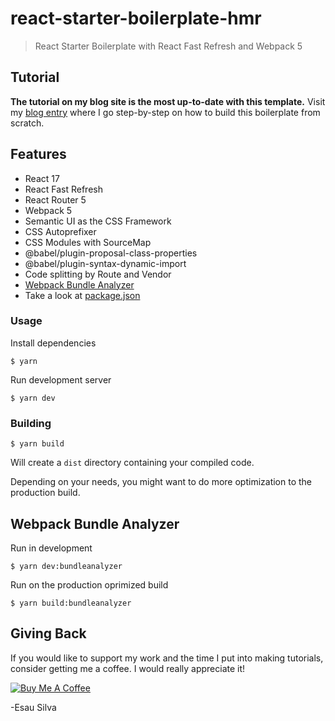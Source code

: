 # react-starter-boilerplate-hmr

> React Starter Boilerplate with React Fast Refresh and Webpack 5

## Tutorial

**The tutorial on my blog site is the most up-to-date with this template.** Visit my [blog entry](https://esausilva.com/2018/01/13/learn-webpack-for-react/) where I go step-by-step on how to build this boilerplate from scratch.

## Features

- React 17
- React Fast Refresh
- React Router 5
- Webpack 5
- Semantic UI as the CSS Framework
- CSS Autoprefixer
- CSS Modules with SourceMap
- @babel/plugin-proposal-class-properties
- @babel/plugin-syntax-dynamic-import
- Code splitting by Route and Vendor
- [Webpack Bundle Analyzer](https://github.com/th0r/webpack-bundle-analyzer)
- Take a look at [package.json](https://github.com/esausilva/react-starter-boilerplate-hmr/blob/master/package.json)

### Usage

Install dependencies

```
$ yarn
```

Run development server

```
$ yarn dev
```

### Building

```
$ yarn build
```

Will create a `dist` directory containing your compiled code.

Depending on your needs, you might want to do more optimization to the production build.

## Webpack Bundle Analyzer

Run in development

```
$ yarn dev:bundleanalyzer
```

Run on the production oprimized build

```
$ yarn build:bundleanalyzer
```

## Giving Back

If you would like to support my work and the time I put into making tutorials, consider getting me a coffee. I would really appreciate it!

[![Buy Me A Coffee](https://www.buymeacoffee.com/assets/img/custom_images/black_img.png)](https://www.buymeacoffee.com/esausilva)

-Esau Silva
